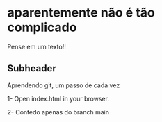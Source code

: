 # aparentemente não é tão complicado

Pense em um texto!!

## Subheader

Aprendendo git, um passo de cada vez

1- Open index.html in your browser.

2- Contedo apenas do branch main




